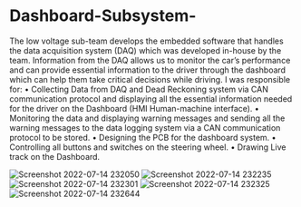 # Dashboard-Subsystem-

The low voltage sub-team develops the embedded software that handles the data acquisition system (DAQ) which was developed in-house by the team. Information from the DAQ allows us to monitor the car’s performance and can provide essential information to the driver through the dashboard which can help them take critical decisions while driving. 
I was responsible for: 
•	Collecting Data from DAQ and Dead Reckoning system via CAN communication protocol and displaying all the essential information needed for the driver on the Dashboard (HMI Human-machine interface).
•	Monitoring the data and displaying warning messages and sending all the warning messages to the data logging system via a CAN communication protocol to be stored.
•	Designing the PCB for the dashboard system.
•	Controlling all buttons and switches on the steering wheel.
•	Drawing Live track on the Dashboard.


![Screenshot 2022-07-14 232050](https://user-images.githubusercontent.com/70521310/179088327-bfb5ddf5-a2a7-45d2-ac33-05086ef44a06.png)
![Screenshot 2022-07-14 232235](https://user-images.githubusercontent.com/70521310/179088675-858ddb09-b85a-43aa-93fa-ee66d6d89dd2.png)
![Screenshot 2022-07-14 232301](https://user-images.githubusercontent.com/70521310/179088697-27d29c2c-19f0-4910-be5c-f8ae64a940d2.png)
![Screenshot 2022-07-14 232325](https://user-images.githubusercontent.com/70521310/179088713-708e5785-c00d-468a-9860-5de2ae960f80.png)
![Screenshot 2022-07-14 232644](https://user-images.githubusercontent.com/70521310/179089058-f7ad6a4d-86cc-4f7d-b9f4-79c7b94d36ec.png)
